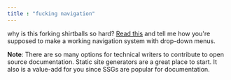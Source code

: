 ```yaml
---
title : "fucking navigation"
---
```


why is this forking shirtballs so hard? [Read this](https://www.11ty.dev/docs/plugins/navigation/) and tell me how you're supposed to make a working navigation system with drop-down menus.

**Note**: There are so many options for technical writers to contribute to open source documentation. Static site generators are a great place to start. It also is a value-add for you since SSGs are popular for documentation.